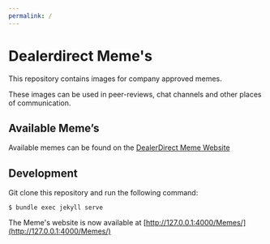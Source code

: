 ```yaml
---
permalink: /
---
```


# Dealerdirect Meme's

This repository contains images for company approved memes.

These images can be used in peer-reviews, chat channels and other places of communication.

## Available Meme’s

Available memes can be found on the [DealerDirect Meme Website](https://dealerdirect.github.io/Memes/)

## Development

Git clone this repository and run the following command:

    $ bundle exec jekyll serve

The Meme's website is now available at [http://127.0.0.1:4000/Memes/](http://127.0.0.1:4000/Memes/)
